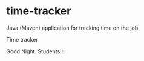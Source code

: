 # time-tracker
Java (Maven) application for tracking time on the job

Time tracker

Good Night. Students!!!
